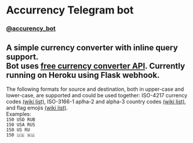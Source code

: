 # Accurrency Telegram bot
### [@accurency_bot](https://telegram.me/accurrency_bot)
A simple currency converter with inline query support.\
Bot uses [free currency converter API](currencyconverterapi.com).
Currently running on Heroku using Flask webhook.
---
The following formats for source and destination, both in upper-case and lower-case, are supported and could be used together:
ISO-4217 currency codes [(wiki list)](https://en.wikipedia.org/wiki/ISO_4217#Active_codes), ISO-3166-1 aplha-2 and alpha-3 country codes [(wiki list)](https://en.wikipedia.org/wiki/ISO_3166-1#Current_codes), and flag emojis [(wiki list)](https://en.wikipedia.org/wiki/Regional_indicator_symbol#Emoji_flag_sequences). \
Examples:\
```150 USD RUB```\
```150 USA RUS```\
```150 US RU```\
```150 🇺🇸 🇷🇺```
